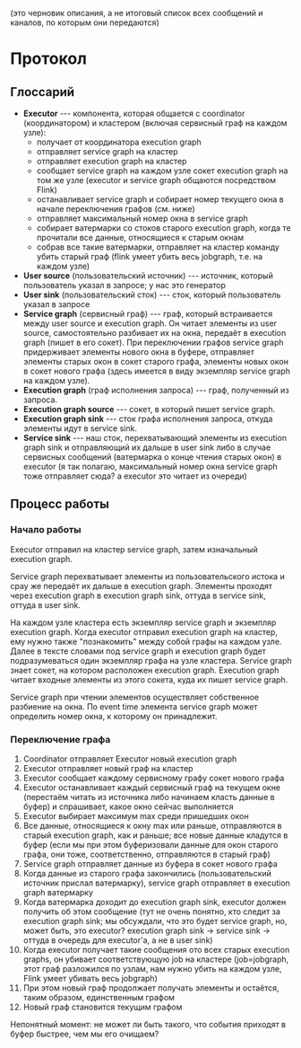(это черновик описания, а не итоговый список всех сообщений и каналов, по которым они передаются)

# Протокол

## Глоссарий

* **Executor** --- компонента, которая общается с coordinator (координатором) и кластером (включая сервисный граф на каждом узле):  
    * получает от координатора execution graph
    * отправляет service graph на кластер
    * отправляет execution graph на кластер
    * сообщает service graph на каждом узле сокет execution graph на том же узле (executor и service graph общаются посредством Flink)
    * останавливает service graph и собирает номер текущего окна в начале переключения графов (см. ниже)
    * отправляет максимальный номер окна в service graph
    * собирает ватермарки со стоков старого execution graph, когда те прочитали все данные, относящиеся к старым окнам
    * собрав все такие ватермарки, отправляет на кластер команду убить старый граф (flink умеет убить весь jobgraph, т.е. на каждом узле)
* **User source** (пользовательский источник) --- источник, который пользователь указал в запросе; у нас это генератор
* **User sink** (пользовательский сток) --- сток, который пользователь указал в запросе
* **Service graph** (сервисный граф) --- граф, который встраивается между user source и execution graph. Он читает элементы из user source, самостоятельно разбивает их на окна, передаёт в execution graph (пишет в его сокет). При переключении графов service graph придерживает элементы нового окна в буфере, отправляет элементы старых окон в сокет старого графа, элементы новых окон в сокет нового графа (здесь имеется в виду экземпляр service graph на каждом узле). 
* **Execution graph** (граф исполнения запроса) --- граф, полученный из запроса. 
* **Execution graph source** --- сокет, в который пишет service graph.
* **Execution graph sink** --- сток графа исполнения запроса, откуда элементы идут в service sink.
* **Service sink** --- наш сток, перехватывающий элементы из execution graph sink и отправляющий их дальше в user sink либо в случае сервисных сообщений (ватермарка о конце чтения старых окон) в executor (я так полагаю, максимальный номер окна service graph тоже отправляет сюда? а executor это читает из очереди)

## Процесс работы

### Начало работы

Executor отправил на кластер service graph, затем изначальный execution graph. 

Service graph перехватывает элементы из пользовательского истока и срау же передаёт их дальше в execution graph. Элементы проходят через execution graph в execution graph sink, оттуда в service sink, оттуда в user sink.

На каждом узле кластера есть экземпляр service graph и экземпляр execution graph. Когда executor отправил execution graph на кластер, ему нужно также "познакомить" между собой графы на каждом узле. Далее в тексте словами под service graph и execution graph будет подразумеваться один экземпляр графа на узле кластера. Service graph знает сокет, на котором расположен execution graph. Execution graph читает входные элементы из этого сокета, куда их пишет service graph. 

Service graph при чтении элементов осуществляет собственное разбиение на окна. По event time элемента service graph может определить номер окна, к которому он принадлежит.

### Переключение графа

1. Coordinator отправляет Executor новый execution graph
5. Executor отправляет новый граф на кластер
6. Executor сообщает каждому сервисному графу сокет нового графа
2. Executor останавливает каждый сервисный граф на текущем окне (перестаём читать из источника либо начинаем класть данные в буфер) и спрашивает, какое окно сейчас выполняется
3. Executor выбирает максимум max среди пришедших окон
4. Все данные, относящиеся к окну max или раньше, отправляются в старый execution graph, как и раньше; все новые данные кладутся в буфер (если мы при этом буферизовали данные для окон старого графа, они тоже, соответственно, отправляются в старый граф)
7. Service graph отправляет данные из буфера в сокет нового графа
8. Когда данные из старого графа закончились (пользовательский источник прислал ватермарку), service graph отправляет в execution graph ватермарку
9. Когда ватермарка доходит до execution graph sink, executor должен получить об этом сообщение (тут не очень понятно, кто следит за execution graph sink; мы обсуждали, что это будет service graph, но, может быть, это executor? execution graph sink -> service sink -> оттуда в очередь для executor'а, а не в user sink)
10. Когда executor получает такие сообщения ото всех старых execution graphs, он убивает соответствующую job на кластере (job=jobgraph, этот граф разложился по узлам, нам нужно убить на каждом узле, Flink умеет убивать весь jobgraph)
11. При этом новый граф продолжает получать элементы и остаётся, таким образом, единственным графом
12. Новый граф становится текущим графом

Непонятный момент: не может ли быть такого, что события приходят в буфер быстрее, чем мы его очищаем?










